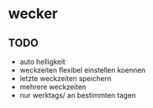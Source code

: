 # wecker

## TODO

- auto helligkeit
- weckzeiten flexibel einstellen koennen
- letzte weckzeiten speichern
- mehrere weckzeiten
- nur werktags/ an bestimmten tagen
